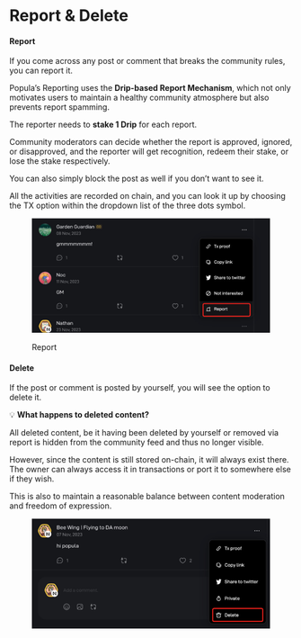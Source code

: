 # Report & Delete

#### Report

If you come across any post or comment that breaks the community rules, you can report it.

Popula’s Reporting uses the **Drip-based Report Mechanism**, which not only motivates users to maintain a healthy community atmosphere but also prevents report spamming.

The reporter needs to **stake 1 Drip** for each report.

Community moderators can decide whether the report is approved, ignored, or disapproved, and the reporter will get recognition, redeem their stake, or lose the stake respectively.

You can also simply block the post as well if you don’t want to see it.

All the activities are recorded on chain, and you can look it up by choosing the TX option within the dropdown list of the three dots symbol.

<figure><img src="../.gitbook/assets/image (12).png" alt=""><figcaption><p>Report</p></figcaption></figure>

#### Delete

If the post or comment is posted by yourself, you will see the option to delete it.

💡 **What happens to deleted content?**

All deleted content, be it having been deleted by yourself or removed via report is hidden from the community feed and thus no longer visible.

However, since the content is still stored on-chain, it will always exist there. The owner can always access it in transactions or port it to somewhere else if they wish.

This is also to maintain a reasonable balance between content moderation and freedom of expression.

<figure><img src="../.gitbook/assets/image (13).png" alt=""><figcaption></figcaption></figure>
